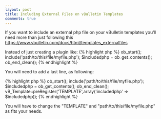 ```yaml
---
layout: post
title: Including External Files on vBulletin Templates
comments: true
---
```

If you want to include an external php file on your vBulletin templates you'll need more than just following this <a href="https://www.vbulletin.com/docs/html/templates_externalfiles">https://www.vbulletin.com/docs/html/templates_externalfiles</a>

Instead of just creating a plugin like:
{% highlight php %}
ob_start();
include('path/to/this/file/myfile.php');
$includedphp = ob_get_contents();
ob_end_clean();
{% endhighlight %}

You  will need to add a last line, as following:

{% highlight php %}
ob_start();
include('path/to/this/file/myfile.php');
$includedphp = ob_get_contents();
ob_end_clean();
vB_Template::preRegister('TEMPLATE',array('includedphp' =&gt; $includedphp));
{% endhighlight %}

You will have to change the "TEMPLATE" and "path/to/this/file/myfile.php" as fits your needs.